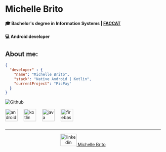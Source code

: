 # Michelle Brito

#### 🎓 Bachelor's degree in Information Systems | [FACCAT](https://www2.faccat.br/portal/?q=Sistemas%20de%20Informacao%20_Bacharelado)
#### 💻 Android developer

## About me:
``` JSON
{
  "developer" : {
    "name": "Michelle Brito",
    "stack": "Native Android | Kotlin",
    "currentProject": "PicPay"
  }
}
```

![Github](https://github-readme-stats-eight-theta.vercel.app/api?username=michellebritoo&show_icons=true&theme=algolia&include_all_commits=true&count_private=true&hide=issues)

<div align="left">
  <img src="https://cdn.jsdelivr.net/gh/devicons/devicon/icons/android/android-original.svg" height="40" alt="android logo"  />
  <img width="12" />
  <img src="https://cdn.jsdelivr.net/gh/devicons/devicon/icons/kotlin/kotlin-original.svg" height="40" alt="kotlin logo"  />
  <img width="12" />
  <img src="https://cdn.jsdelivr.net/gh/devicons/devicon/icons/java/java-original.svg" height="40" alt="java logo"  />
  <img width="12" />
  <img src="https://cdn.jsdelivr.net/gh/devicons/devicon/icons/firebase/firebase-plain.svg" height="40" alt="firebase logo"  />
</div>

###
---
<div align="center">
  <a href="https://wwww.linkedin.com/in/michellebrito01" target="_blank">
    <img src="https://raw.githubusercontent.com/maurodesouza/profile-readme-generator/master/src/assets/icons/social/linkedin/default.svg" width="52" height="40" alt="linkedin logo"  />
  </a>
  <a href="https://wwww.linkedin.com/in/michellebrito01">Michelle Brito</a>
</div>
